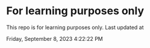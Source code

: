 # For learning purposes only
This repo is for learning purposes only.
Last updated at

Friday, September 8, 2023 4:22:22 PM

